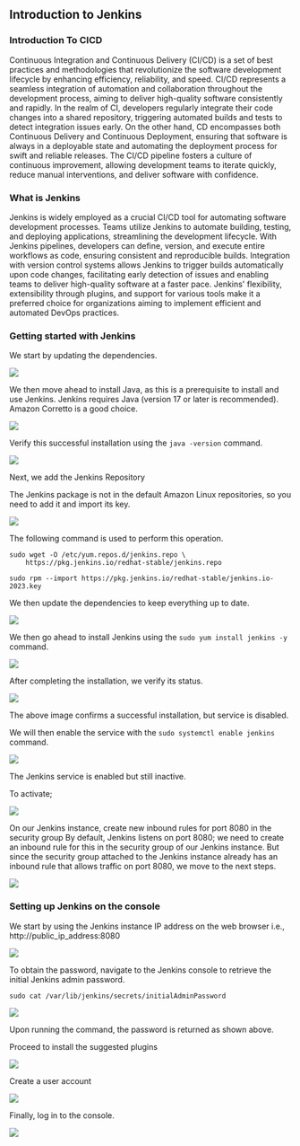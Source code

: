## Introduction to Jenkins

### Introduction To CICD
Continuous Integration and Continuous Delivery (CI/CD) is a set of best practices and methodologies that revolutionize the software development lifecycle by enhancing efficiency, reliability, and speed. CI/CD represents a seamless integration of automation and collaboration throughout the development process, aiming to deliver high-quality software consistently and rapidly. In the realm of CI, developers regularly integrate their code changes into a shared repository, triggering automated builds and tests to detect integration issues early. On the other hand, CD encompasses both Continuous Delivery and Continuous Deployment, ensuring that software is always in a deployable state and automating the deployment process for swift and reliable releases. The CI/CD pipeline fosters a culture of continuous improvement, allowing development teams to iterate quickly, reduce manual interventions, and deliver software with confidence.

### What is Jenkins
Jenkins is widely employed as a crucial CI/CD tool for automating software development processes. Teams utilize Jenkins to automate building, testing, and deploying applications, streamlining the development lifecycle. With Jenkins pipelines, developers can define, version, and execute entire workflows as code, ensuring consistent and reproducible builds. Integration with version control systems allows Jenkins to trigger builds automatically upon code changes, facilitating early detection of issues and enabling teams to deliver high-quality software at a faster pace. Jenkins' flexibility, extensibility through plugins, and support for various tools make it a preferred choice for organizations aiming to implement efficient and automated DevOps practices.

### Getting started with Jenkins

We start by updating the dependencies. 

![](./Img23/1.png)

We then move ahead to install Java, as this is a prerequisite to install and use Jenkins.
Jenkins requires Java (version 17 or later is recommended). Amazon Corretto is a good choice.

![](./Img23/2.png)

Verify this successful installation using the `java -version` command.

![](./Img23/3.png)

Next, we add the Jenkins Repository

The Jenkins package is not in the default Amazon Linux repositories, so you need to add it and import its key.

![](./Img23/4.png)

The following command is used to perform this operation.

```
sudo wget -O /etc/yum.repos.d/jenkins.repo \
    https://pkg.jenkins.io/redhat-stable/jenkins.repo

sudo rpm --import https://pkg.jenkins.io/redhat-stable/jenkins.io-2023.key
```
We then update the dependencies to keep everything up to date. 

![](./Img23/5.png)

We then go ahead to install Jenkins using the `sudo yum install jenkins -y` command.

![](./Img23/6.png)

After completing the installation, we verify its status.

![](./Img23/7.png)

The above image confirms a successful installation, but service is disabled.

We will then enable the service with the `sudo systemctl enable jenkins` command.

![](./Img23/8.png)

The Jenkins service is enabled but still inactive. 

To activate; 

![](./Img23/9.png)

On our Jenkins instance, create new inbound rules for port 8080 in the security group
By default, Jenkins listens on port 8080; we need to create an inbound rule for this in the security group of our Jenkins instance. But since the security group attached to the Jenkins instance already has an inbound rule that allows traffic on port 8080, we move to the next steps.

![](./Img23/10.png)

### Setting up Jenkins on the console

We start by using the  Jenkins instance IP address on the web browser i.e., http://public_ip_address:8080

![](./Img23/12.png)

To obtain the password, navigate to the Jenkins console to retrieve the initial Jenkins admin password. 

```
sudo cat /var/lib/jenkins/secrets/initialAdminPassword
```

![](./Img23/11.png)

Upon running the command, the password is returned as shown above.

Proceed to install the suggested plugins

![](./Img23/13.png)

Create a user account

![](./Img23/14.png)

Finally, log in to the console.


![](./Img23/15.png)
